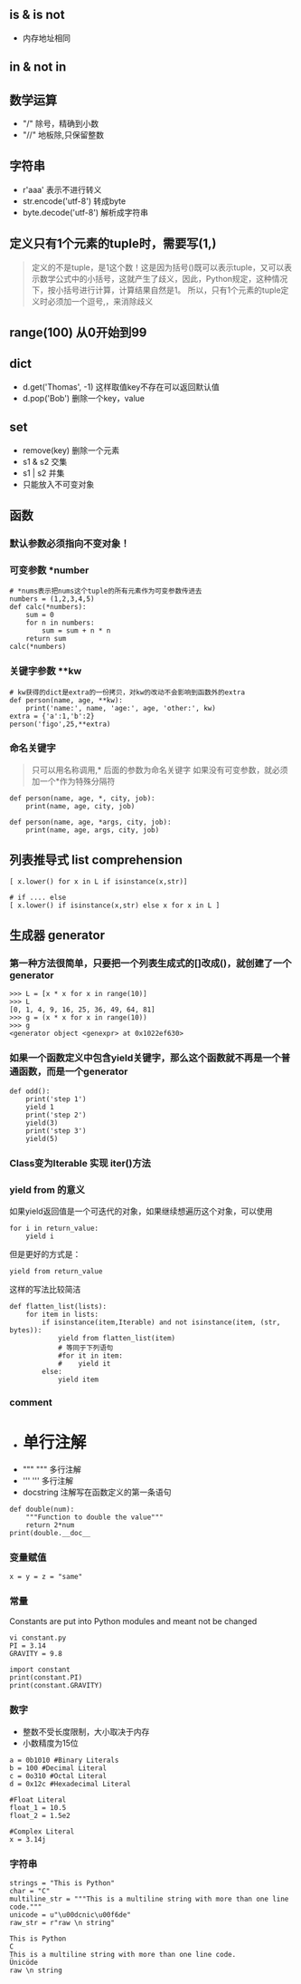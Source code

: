 ## is & is not 
* 内存地址相同

## in & not in

## 数学运算
* "/" 除号，精确到小数
* "//" 地板除,只保留整数
  
## 字符串
* r'aaa'  表示不进行转义
* str.encode('utf-8') 转成byte
* byte.decode('utf-8') 解析成字符串
  
## 定义只有1个元素的tuple时，需要写(1,)
> 定义的不是tuple，是1这个数！这是因为括号()既可以表示tuple，又可以表示数学公式中的小括号，这就产生了歧义，因此，Python规定，这种情况下，按小括号进行计算，计算结果自然是1。
所以，只有1个元素的tuple定义时必须加一个逗号,，来消除歧义

## range(100) 从0开始到99

## dict
* d.get('Thomas', -1) 这样取值key不存在可以返回默认值
* d.pop('Bob') 删除一个key，value
  
## set
* remove(key) 删除一个元素
* s1 & s2 交集
* s1 | s2 并集
* 只能放入不可变对象

## 函数
### 默认参数必须指向不变对象！
### 可变参数 *number
```
# *nums表示把nums这个tuple的所有元素作为可变参数传进去
numbers = (1,2,3,4,5)
def calc(*numbers):
    sum = 0
    for n in numbers:
        sum = sum + n * n
    return sum
calc(*numbers)
```

### 关键字参数 **kw
```
# kw获得的dict是extra的一份拷贝，对kw的改动不会影响到函数外的extra
def person(name, age, **kw):
    print('name:', name, 'age:', age, 'other:', kw)
extra = {'a':1,'b':2}
person('figo',25,**extra)
```

### 命名关键字
> 只可以用名称调用,* 后面的参数为命名关键字
> 如果没有可变参数，就必须加一个*作为特殊分隔符
```
def person(name, age, *, city, job):
    print(name, age, city, job)

def person(name, age, *args, city, job):
    print(name, age, args, city, job)
```

## 列表推导式 list comprehension
```
[ x.lower() for x in L if isinstance(x,str)]

# if .... else
[ x.lower() if isinstance(x,str) else x for x in L ]
```

## 生成器 generator
### 第一种方法很简单，只要把一个列表生成式的[]改成()，就创建了一个generator
```
>>> L = [x * x for x in range(10)]
>>> L
[0, 1, 4, 9, 16, 25, 36, 49, 64, 81]
>>> g = (x * x for x in range(10))
>>> g
<generator object <genexpr> at 0x1022ef630>
```
### 如果一个函数定义中包含yield关键字，那么这个函数就不再是一个普通函数，而是一个generator
```
def odd():
    print('step 1')
    yield 1
    print('step 2')
    yield(3)
    print('step 3')
    yield(5)
```

### Class变为Iterable 实现 __iter__()方法

### yield from 的意义
如果yield返回值是一个可迭代的对象，如果继续想遍历这个对象，可以使用
```
for i in return_value:
    yield i
```
但是更好的方式是：
```
yield from return_value
```
这样的写法比较简洁
```
def flatten_list(lists):
    for item in lists:
        if isinstance(item,Iterable) and not isinstance(item, (str, bytes)):
            yield from flatten_list(item)
            # 等同于下列语句
            #for it in item:
            #    yield it
        else:
            yield item
```

### comment
* # 单行注解
* """ """ 多行注解
* ''' ''' 多行注解
* docstring 注解写在函数定义的第一条语句
```
def double(num):
    """Function to double the value"""
    return 2*num
print(double.__doc__
```

### 变量赋值
```
x = y = z = "same"
```

### 常量
Constants are put into Python modules and meant not be changed
```
vi constant.py
PI = 3.14
GRAVITY = 9.8

import constant
print(constant.PI)
print(constant.GRAVITY)
```

### 数字
* 整数不受长度限制，大小取决于内存
* 小数精度为15位
```
a = 0b1010 #Binary Literals
b = 100 #Decimal Literal 
c = 0o310 #Octal Literal
d = 0x12c #Hexadecimal Literal

#Float Literal
float_1 = 10.5 
float_2 = 1.5e2

#Complex Literal 
x = 3.14j
```

### 字符串
```
strings = "This is Python"
char = "C"
multiline_str = """This is a multiline string with more than one line code."""
unicode = u"\u00dcnic\u00f6de"
raw_str = r"raw \n string"

This is Python
C
This is a multiline string with more than one line code.
Ünicöde
raw \n string
```
